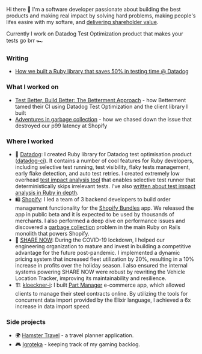 Hi there 👋 I'm a software developer passionate about building the best products and making real impact by solving hard problems, making people's lifes easire with my softare, and [delivering shareholder value](https://www.seangoedecke.com/shareholder-value/).

Currently I work on Datadog Test Optimization product that makes your tests go brr 🏎️

### Writing
- [How we built a Ruby library that saves 50% in testing time @ Datadog](https://www.datadoghq.com/blog/engineering/ruby-test-impact-analysis/)

### What I worked on
- [Test Better, Build Better: The Betterment Approach](https://www.youtube.com/watch?v=8uuZH-V6rbo) - how Betterment tamed their CI using Datadog Test Optimization and the client library I built
- [Adventures in garbage collection](https://shopify.engineering/adventures-in-garbage-collection) - how we chased down the issue that destroyed our p99 latency at Shopify

### Where I worked
- 🐶 [Datadog](https://github.com/DataDog): I created Ruby library for Datadog test optimisation product ([datadog-ci](https://github.com/DataDog/datadog-ci-rb)). It contains a number of cool features for Ruby developers, including selective test running, test visibility, flaky tests management, early flake detection, and auto test retries. I created extremely low overhead [test impact analysis tool](https://github.com/DataDog/datadog-ci-rb/blob/main/ext/datadog_ci_native/datadog_cov.c) that enables selective test runner that deterministically skips irrelevant tests. I've also [written about test impact analysis in Ruby in depth](https://www.datadoghq.com/blog/engineering/ruby-test-impact-analysis/).
- 🛍️ [Shopify](https://github.com/Shopify): I led a team of 3 backend developers to build order management functionality for the [Shopify Bundles](https://shopify.dev/docs/apps/build/product-merchandising/bundles) app. We released the app in public beta and it is expected to be used by thousands of merchants. I also performed a deep dive on performance issues and discovered a [garbage collection](https://shopify.engineering/adventures-in-garbage-collection) problem in the main Ruby on Rails monolith that powers Shopify.
- 🚗 [SHARE NOW](https://www.share-now.com/de/en/): During the COVID-19 lockdown, I helped our engineering organization to mature and invest in building a competitive advantage for the future post-pandemic. I implemented a dynamic pricing system that increased fleet utilization by 20%, resulting in a 10% increase in profits over the holiday season. I also ensured the internal systems powering SHARE NOW were robust by rewriting the Vehicle Location Tracker, improving its maintainability and resilience.
- 🏗️ [kloeckner-i](https://github.com/kloeckner-i): I built [Part Manager](https://www.kloecknerconnect.com/part-manager/) e-commerce app, which allowed clients to manage their steel contracts online. By utilizing the tools for concurrent data import provided by the Elixir language, I achieved a 6x increase in data import speed.

### Side projects
- 🌍 [Hamster Travel](https://github.com/anmarchenko/hamster-travel) - a travel planner application.
- 🎮 [Igroteka](https://github.com/anmarchenko/igroteka) - keeping track of my gaming backlog.
